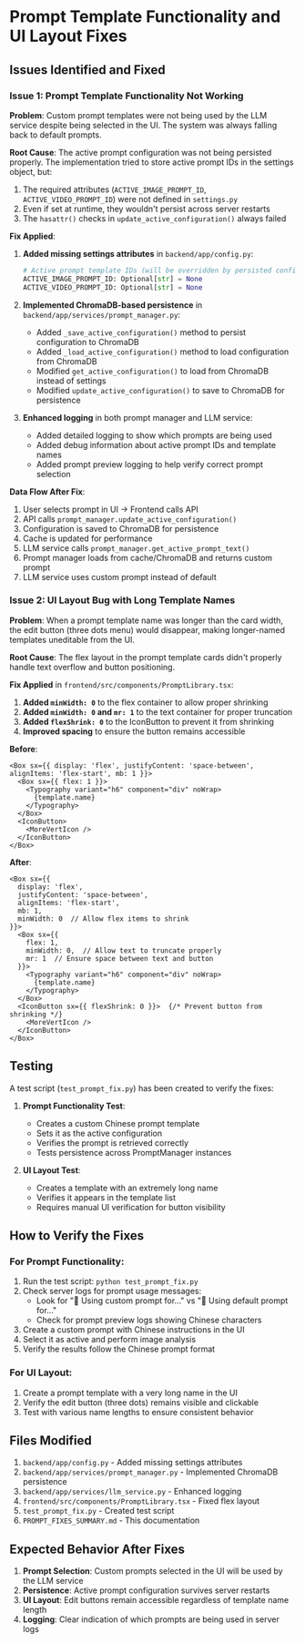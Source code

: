 # Prompt Template Functionality and UI Layout Fixes

## Issues Identified and Fixed

### Issue 1: Prompt Template Functionality Not Working

**Problem**: Custom prompt templates were not being used by the LLM service despite being selected in the UI. The system was always falling back to default prompts.

**Root Cause**: The active prompt configuration was not being persisted properly. The implementation tried to store active prompt IDs in the settings object, but:
1. The required attributes (`ACTIVE_IMAGE_PROMPT_ID`, `ACTIVE_VIDEO_PROMPT_ID`) were not defined in `settings.py`
2. Even if set at runtime, they wouldn't persist across server restarts
3. The `hasattr()` checks in `update_active_configuration()` always failed

**Fix Applied**:
1. **Added missing settings attributes** in `backend/app/config.py`:
   ```python
   # Active prompt template IDs (will be overridden by persisted configuration)
   ACTIVE_IMAGE_PROMPT_ID: Optional[str] = None
   ACTIVE_VIDEO_PROMPT_ID: Optional[str] = None
   ```

2. **Implemented ChromaDB-based persistence** in `backend/app/services/prompt_manager.py`:
   - Added `_save_active_configuration()` method to persist configuration to ChromaDB
   - Added `_load_active_configuration()` method to load configuration from ChromaDB
   - Modified `get_active_configuration()` to load from ChromaDB instead of settings
   - Modified `update_active_configuration()` to save to ChromaDB for persistence

3. **Enhanced logging** in both prompt manager and LLM service:
   - Added detailed logging to show which prompts are being used
   - Added debug information about active prompt IDs and template names
   - Added prompt preview logging to help verify correct prompt selection

**Data Flow After Fix**:
1. User selects prompt in UI → Frontend calls API
2. API calls `prompt_manager.update_active_configuration()`
3. Configuration is saved to ChromaDB for persistence
4. Cache is updated for performance
5. LLM service calls `prompt_manager.get_active_prompt_text()`
6. Prompt manager loads from cache/ChromaDB and returns custom prompt
7. LLM service uses custom prompt instead of default

### Issue 2: UI Layout Bug with Long Template Names

**Problem**: When a prompt template name was longer than the card width, the edit button (three dots menu) would disappear, making longer-named templates uneditable from the UI.

**Root Cause**: The flex layout in the prompt template cards didn't properly handle text overflow and button positioning.

**Fix Applied** in `frontend/src/components/PromptLibrary.tsx`:
1. **Added `minWidth: 0`** to the flex container to allow proper shrinking
2. **Added `minWidth: 0` and `mr: 1`** to the text container for proper truncation
3. **Added `flexShrink: 0`** to the IconButton to prevent it from shrinking
4. **Improved spacing** to ensure the button remains accessible

**Before**:
```tsx
<Box sx={{ display: 'flex', justifyContent: 'space-between', alignItems: 'flex-start', mb: 1 }}>
  <Box sx={{ flex: 1 }}>
    <Typography variant="h6" component="div" noWrap>
      {template.name}
    </Typography>
  </Box>
  <IconButton>
    <MoreVertIcon />
  </IconButton>
</Box>
```

**After**:
```tsx
<Box sx={{ 
  display: 'flex', 
  justifyContent: 'space-between', 
  alignItems: 'flex-start', 
  mb: 1,
  minWidth: 0  // Allow flex items to shrink
}}>
  <Box sx={{ 
    flex: 1, 
    minWidth: 0,  // Allow text to truncate properly
    mr: 1  // Ensure space between text and button
  }}>
    <Typography variant="h6" component="div" noWrap>
      {template.name}
    </Typography>
  </Box>
  <IconButton sx={{ flexShrink: 0 }}>  {/* Prevent button from shrinking */}
    <MoreVertIcon />
  </IconButton>
</Box>
```

## Testing

A test script (`test_prompt_fix.py`) has been created to verify the fixes:

1. **Prompt Functionality Test**:
   - Creates a custom Chinese prompt template
   - Sets it as the active configuration
   - Verifies the prompt is retrieved correctly
   - Tests persistence across PromptManager instances

2. **UI Layout Test**:
   - Creates a template with an extremely long name
   - Verifies it appears in the template list
   - Requires manual UI verification for button visibility

## How to Verify the Fixes

### For Prompt Functionality:
1. Run the test script: `python test_prompt_fix.py`
2. Check server logs for prompt usage messages:
   - Look for "🤖 Using custom prompt for..." vs "🤖 Using default prompt for..."
   - Check for prompt preview logs showing Chinese characters
3. Create a custom prompt with Chinese instructions in the UI
4. Select it as active and perform image analysis
5. Verify the results follow the Chinese prompt format

### For UI Layout:
1. Create a prompt template with a very long name in the UI
2. Verify the edit button (three dots) remains visible and clickable
3. Test with various name lengths to ensure consistent behavior

## Files Modified

1. `backend/app/config.py` - Added missing settings attributes
2. `backend/app/services/prompt_manager.py` - Implemented ChromaDB persistence
3. `backend/app/services/llm_service.py` - Enhanced logging
4. `frontend/src/components/PromptLibrary.tsx` - Fixed flex layout
5. `test_prompt_fix.py` - Created test script
6. `PROMPT_FIXES_SUMMARY.md` - This documentation

## Expected Behavior After Fixes

1. **Prompt Selection**: Custom prompts selected in the UI will be used by the LLM service
2. **Persistence**: Active prompt configuration survives server restarts
3. **UI Layout**: Edit buttons remain accessible regardless of template name length
4. **Logging**: Clear indication of which prompts are being used in server logs

